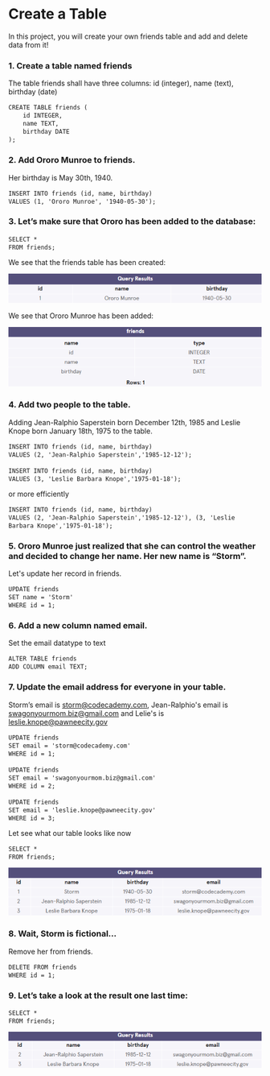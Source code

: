 # Create a Table
In this project, you will create your own friends table and add and delete data from it!

### 1. Create a table named friends 
The table friends shall have three columns: id (integer), name (text), birthday (date)
```
CREATE TABLE friends (
    id INTEGER,
    name TEXT,
    birthday DATE
);
```

### 2. Add Ororo Munroe to friends.

Her birthday is May 30th, 1940.
```
INSERT INTO friends (id, name, birthday)
VALUES (1, 'Ororo Munroe', '1940-05-30');
```

### 3. Let’s make sure that Ororo has been added to the database:
```
SELECT * 
FROM friends;
```

We see that the friends table has been created:

![alt text](images/create_a_table_1.png)

We see that Ororo Munroe has been added:

![alt text](images/create_a_table_2.png)

### 4. Add two people to the table.
Adding Jean-Ralphio Saperstein born December 12th, 1985 and Leslie Knope born January 18th, 1975 to the table.

```
INSERT INTO friends (id, name, birthday)
VALUES (2, 'Jean-Ralphio Saperstein','1985-12-12');

INSERT INTO friends (id, name, birthday)
VALUES (3, 'Leslie Barbara Knope','1975-01-18');
```
or more efficiently
```
INSERT INTO friends (id, name, birthday)
VALUES (2, 'Jean-Ralphio Saperstein','1985-12-12'), (3, 'Leslie Barbara Knope','1975-01-18');
```

### 5. Ororo Munroe just realized that she can control the weather and decided to change her name. Her new name is “Storm”.

Let's update her record in friends.
```
UPDATE friends
SET name = 'Storm'
WHERE id = 1;
```

### 6. Add a new column named email.
Set the email datatype to text
```
ALTER TABLE friends
ADD COLUMN email TEXT;
```

### 7. Update the email address for everyone in your table.
Storm’s email is storm@codecademy.com, Jean-Ralphio's email is swagonyourmom.biz@gmail.com and Lelie's is leslie.knope@pawneecity.gov
```
UPDATE friends
SET email = 'storm@codecademy.com'
WHERE id = 1;

UPDATE friends
SET email = 'swagonyourmom.biz@gmail.com'
WHERE id = 2;

UPDATE friends
SET email = 'leslie.knope@pawneecity.gov'
WHERE id = 3;
```
Let see what our table looks like now
```
SELECT *
FROM friends;
```
![alt text](images/create_a_table_3.png)

### 8. Wait, Storm is fictional… 
Remove her from friends.
```
DELETE FROM friends
WHERE id = 1;
```

### 9. Let’s take a look at the result one last time:
```
SELECT *
FROM friends;
```
![alt text](images/create_a_table_4.png)
